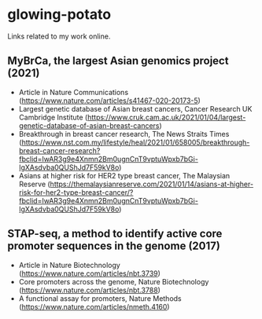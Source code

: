 # glowing-potato
Links related to my work online.


## MyBrCa, the largest Asian genomics project (2021)
* Article in Nature Communications (https://www.nature.com/articles/s41467-020-20173-5)
* Largest genetic database of Asian breast cancers, Cancer Research UK Cambridge Institute
   (https://www.cruk.cam.ac.uk/2021/01/04/largest-genetic-database-of-asian-breast-cancers)
* Breakthrough in breast cancer research, The News Straits Times  (https://www.nst.com.my/lifestyle/heal/2021/01/658005/breakthrough-breast-cancer-research?fbclid=IwAR3g9e4Xnmn2Bm0ugnCnT9vptuWpxb7bGi-lgXAsdvba0QUShJd7F59kV8o)  
* Asians at higher risk for HER2 type breast cancer, The Malaysian Reserve  (https://themalaysianreserve.com/2021/01/14/asians-at-higher-risk-for-her2-type-breast-cancer/?fbclid=IwAR3g9e4Xnmn2Bm0ugnCnT9vptuWpxb7bGi-lgXAsdvba0QUShJd7F59kV8o)  

## STAP-seq, a method to identify active core promoter sequences in the genome (2017)   
* Article in Nature Biotechnology (https://www.nature.com/articles/nbt.3739)   
* Core promoters across the genome, Nature Biotechnology  (https://www.nature.com/articles/nbt.3788)   
* A functional assay for promoters, Nature Methods (https://www.nature.com/articles/nmeth.4160)   
